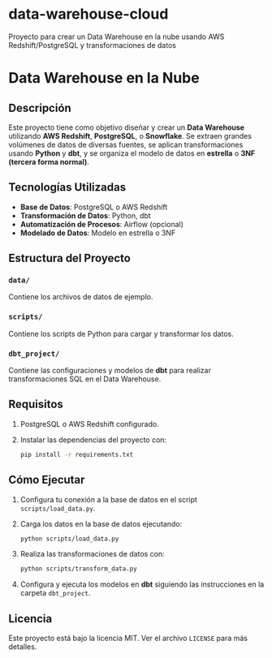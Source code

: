 # data-warehouse-cloud
Proyecto para crear un Data Warehouse en la nube usando AWS Redshift/PostgreSQL y transformaciones de datos

# Data Warehouse en la Nube

## Descripción
Este proyecto tiene como objetivo diseñar y crear un **Data Warehouse** utilizando **AWS Redshift**, **PostgreSQL**, o **Snowflake**. Se extraen grandes volúmenes de datos de diversas fuentes, se aplican transformaciones usando **Python** y **dbt**, y se organiza el modelo de datos en **estrella** o **3NF (tercera forma normal)**.

## Tecnologías Utilizadas
- **Base de Datos**: PostgreSQL o AWS Redshift
- **Transformación de Datos**: Python, dbt
- **Automatización de Procesos**: Airflow (opcional)
- **Modelado de Datos**: Modelo en estrella o 3NF

## Estructura del Proyecto

### `data/`
Contiene los archivos de datos de ejemplo.

### `scripts/`
Contiene los scripts de Python para cargar y transformar los datos.

### `dbt_project/`
Contiene las configuraciones y modelos de **dbt** para realizar transformaciones SQL en el Data Warehouse.

## Requisitos

1. PostgreSQL o AWS Redshift configurado.
2. Instalar las dependencias del proyecto con:

    ```bash
    pip install -r requirements.txt
    ```

## Cómo Ejecutar

1. Configura tu conexión a la base de datos en el script `scripts/load_data.py`.
2. Carga los datos en la base de datos ejecutando:

    ```bash
    python scripts/load_data.py
    ```

3. Realiza las transformaciones de datos con:

    ```bash
    python scripts/transform_data.py
    ```

4. Configura y ejecuta los modelos en **dbt** siguiendo las instrucciones en la carpeta `dbt_project`.

## Licencia
Este proyecto está bajo la licencia MIT. Ver el archivo `LICENSE` para más detalles.
